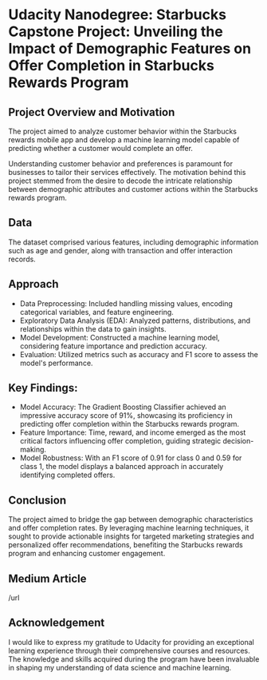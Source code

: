 # Udacity Nanodegree: Starbucks Capstone Project: Unveiling the Impact of Demographic Features on Offer Completion in Starbucks Rewards Program
## Project Overview and Motivation

The project aimed to analyze customer behavior within the Starbucks rewards mobile app and develop a machine learning model capable of predicting whether a customer would complete an offer.

Understanding customer behavior and preferences is paramount for businesses to tailor their services effectively. 
The motivation behind this project stemmed from the desire to decode the intricate relationship between demographic attributes and customer actions within the Starbucks rewards program.

## Data

The dataset comprised various features, including demographic information such as age and gender, along with transaction and offer interaction records.

## Approach
- Data Preprocessing: Included handling missing values, encoding categorical variables, and feature engineering.
- Exploratory Data Analysis (EDA): Analyzed patterns, distributions, and relationships within the data to gain insights.
- Model Development: Constructed a machine learning model, considering feature importance and prediction accuracy.
- Evaluation: Utilized metrics such as accuracy and F1 score to assess the model's performance.

## Key Findings:

- Model Accuracy: The Gradient Boosting Classifier achieved an impressive accuracy score of 91%, showcasing its proficiency in predicting offer completion within the Starbucks rewards program.
- Feature Importance: Time, reward, and income emerged as the most critical factors influencing offer completion, guiding strategic decision-making.
- Model Robustness: With an F1 score of 0.91 for class 0 and 0.59 for class 1, the model displays a balanced approach in accurately identifying completed offers.

## Conclusion
The project aimed to bridge the gap between demographic characteristics and offer completion rates. 
By leveraging machine learning techniques, it sought to provide actionable insights for targeted marketing strategies and personalized offer recommendations, benefiting the Starbucks rewards program and enhancing customer engagement.

## Medium Article
/url

## Acknowledgement
I would like to express my gratitude to Udacity for providing an exceptional learning experience through their comprehensive courses and resources. 
The knowledge and skills acquired during the program have been invaluable in shaping my understanding of data science and machine learning.
